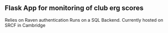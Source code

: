 ## Flask App for monitoring of club erg scores

Relies on Raven authentication
Runs on a SQL Backend. Currently hosted on SRCF in Cambridge
